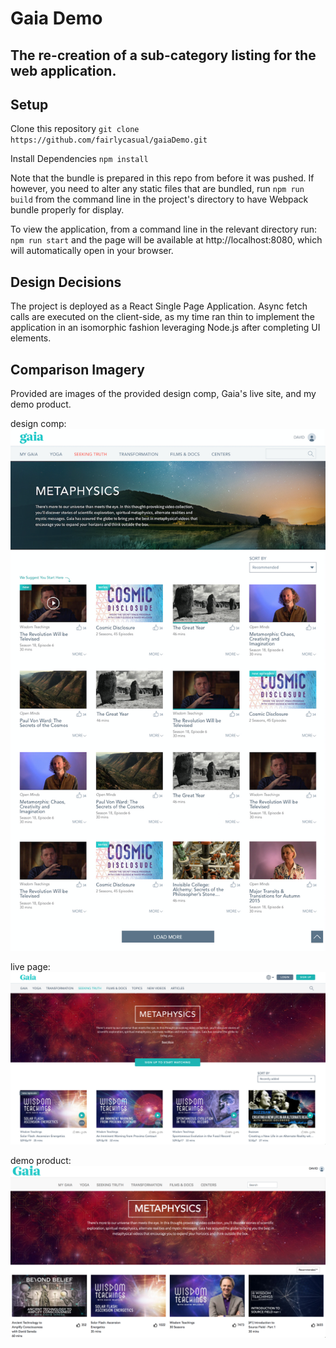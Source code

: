 # Gaia Demo

The re-creation of a sub-category listing for the web application.
-----------------------------------------------------------------

## Setup
Clone this repository
`git clone https://github.com/fairlycasual/gaiaDemo.git`

Install Dependencies
`npm install`

Note that the bundle is prepared in this repo from before it was pushed. If however, you need to alter any static files that are bundled, run 
`npm run build`
from the command line in the project's directory to have Webpack bundle properly for display.

To view the application, from a command line in the relevant directory run: 
`npm run start`
and the page will be available at http://localhost:8080, which will automatically open in your browser.

## Design Decisions
The project is deployed as a React Single Page Application. Async fetch calls are executed on the client-side, as my time ran thin to implement the application in an isomorphic fashion leveraging Node.js after completing UI elements. 

## Comparison Imagery
Provided are images of the provided design comp, Gaia's live site, and my demo product.

design comp:
![designComp]

live page:
![liveSite]

demo product:
![demoProduct]

[designComp]: https://github.com/fairlycasual/gaiaDemo/blob/master/src/photos/designComp.png
[liveSite]: https://github.com/fairlycasual/gaiaDemo/blob/master/src/photos/liveSite.png
[demoProduct]: https://github.com/fairlycasual/gaiaDemo/blob/master/src/photos/demoProduct.png



